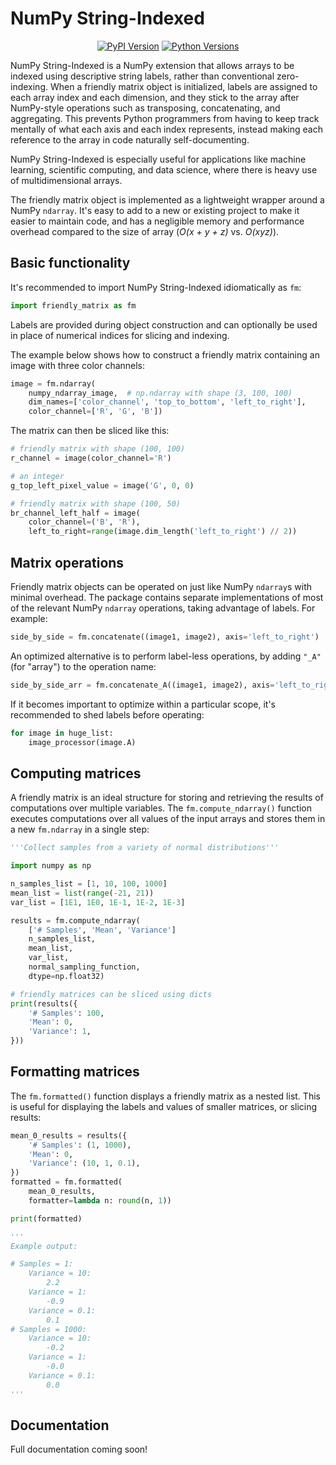 NumPy String-Indexed
===

<div class="aside">
	<p align="center">
		<a href="https://pypi.org/project/numpy-string-indexed/"><img alt="PyPI Version" src="https://img.shields.io/pypi/v/numpy-string-indexed.svg?maxAge=86400" /></a>
		<a href="https://pypi.org/project/numpy-string-indexed/"><img alt="Python Versions" src="https://img.shields.io/pypi/pyversions/numpy-string-indexed.svg?maxAge=86400" /></a>
	</p>
</div>

NumPy String-Indexed is a NumPy extension that allows arrays to be indexed using descriptive string labels, rather than conventional zero-indexing. When a friendly matrix object is initialized, labels are assigned to each array index and each dimension, and they stick to the array after NumPy-style operations such as transposing, concatenating, and aggregating. This prevents Python programmers from having to keep track mentally of what each axis and each index represents, instead making each reference to the array in code naturally self-documenting.

NumPy String-Indexed is especially useful for applications like machine learning, scientific computing, and data science, where there is heavy use of multidimensional arrays.

The friendly matrix object is implemented as a lightweight wrapper around a NumPy `ndarray`. It's easy to add to a new or existing project to make it easier to maintain code, and has a negligible memory and performance overhead compared to the size of array (*O(x + y + z)* vs. *O(xyz)*).


## Basic functionality

It's recommended to import NumPy String-Indexed idiomatically as `fm`:

```python
import friendly_matrix as fm
```

Labels are provided during object construction and can optionally be used in place of numerical indices for slicing and indexing.

The example below shows how to construct a friendly matrix containing an image with three color channels:

```python
image = fm.ndarray(
	numpy_ndarray_image,  # np.ndarray with shape (3, 100, 100)
	dim_names=['color_channel', 'top_to_bottom', 'left_to_right'],
	color_channel=['R', 'G', 'B'])
```

The matrix can then be sliced like this:

```python
# friendly matrix with shape (100, 100)
r_channel = image(color_channel='R')

# an integer
g_top_left_pixel_value = image('G', 0, 0)

# friendly matrix with shape (100, 50)
br_channel_left_half = image(
	color_channel=('B', 'R'),
	left_to_right=range(image.dim_length('left_to_right') // 2))

```


## Matrix operations

Friendly matrix objects can be operated on just like NumPy `ndarray`s with minimal overhead. The package contains separate implementations of most of the relevant NumPy `ndarray` operations, taking advantage of labels. For example:

```python
side_by_side = fm.concatenate((image1, image2), axis='left_to_right')
```

An optimized alternative is to perform label-less operations, by adding `"_A"` (for "array") to the operation name:

```python
side_by_side_arr = fm.concatenate_A((image1, image2), axis='left_to_right')
```

If it becomes important to optimize within a particular scope, it's recommended to shed labels before operating:

```python
for image in huge_list:
	image_processor(image.A)
```


## Computing matrices

A friendly matrix is an ideal structure for storing and retrieving the results of computations over multiple variables. The `fm.compute_ndarray()` function executes computations over all values of the input arrays and stores them in a new `fm.ndarray` in a single step:

```python
'''Collect samples from a variety of normal distributions'''

import numpy as np

n_samples_list = [1, 10, 100, 1000]
mean_list = list(range(-21, 21))
var_list = [1E1, 1E0, 1E-1, 1E-2, 1E-3]

results = fm.compute_ndarray(
	['# Samples', 'Mean', 'Variance']
	n_samples_list,
	mean_list,
	var_list,
	normal_sampling_function,
	dtype=np.float32)

# friendly matrices can be sliced using dicts
print(results({
	'# Samples': 100,
	'Mean': 0,
	'Variance': 1,
}))
```


## Formatting matrices

The `fm.formatted()` function displays a friendly matrix as a nested list. This is useful for displaying the labels and values of smaller matrices, or slicing results:

```python
mean_0_results = results({
	'# Samples': (1, 1000),
	'Mean': 0,
	'Variance': (10, 1, 0.1),
})
formatted = fm.formatted(
	mean_0_results,
	formatter=lambda n: round(n, 1))

print(formatted)

'''
Example output:

# Samples = 1:
	Variance = 10:
		2.2
	Variance = 1:
		-0.9
	Variance = 0.1:
		0.1
# Samples = 1000:
	Variance = 10:
		-0.2
	Variance = 1:
		-0.0
	Variance = 0.1:
		0.0
'''
```

## Documentation

Full documentation coming soon!